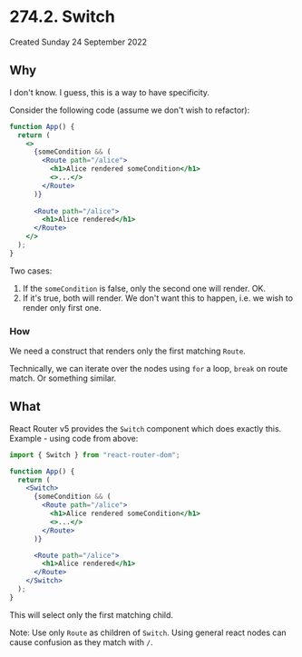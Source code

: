 # 274.2. Switch
Created Sunday 24 September 2022

## Why
I don't know. I guess, this is a way to have specificity.

Consider the following code (assume we don't wish to refactor):
```jsx
function App() {
  return (
    <>
	  {someCondition && (
        <Route path="/alice">
          <h1>Alice rendered someCondition</h1>
          <>...</>
        </Route>
      )}
      
      <Route path="/alice">
        <h1>Alice rendered</h1>
      </Route>
    </>
  );
}
```

Two cases:
1. If the `someCondition` is false, only the second one will render. OK.
2. If it's true, both will render. We don't want this to happen, i.e. we wish to render only first one.

### How
We need a construct that renders only the first matching `Route`.

Technically, we can iterate over the nodes using `for` a loop, `break` on route match. Or something similar.

## What
React Router v5 provides the `Switch` component which does exactly this.
Example - using code from above:
```jsx
import { Switch } from "react-router-dom";

function App() {
  return (
    <Switch>
      {someCondition && (
        <Route path="/alice">
          <h1>Alice rendered someCondition</h1>
          <>...</>
        </Route>
      )}

      <Route path="/alice">
        <h1>Alice rendered</h1>
      </Route>
    </Switch>
  );
}
```
This will select only the first matching child.

Note: Use only `Route` as children of `Switch`. Using general react nodes can cause confusion as they match with `/`.